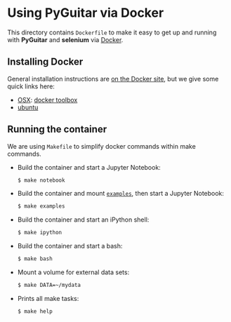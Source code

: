 # Using PyGuitar via Docker

This directory contains `Dockerfile` to make it easy to get up and running with **PyGuitar** and **selenium** via [Docker](http://www.docker.com/).

## Installing Docker

General installation instructions are [on the Docker site](https://docs.docker.com/installation/), but we give some quick links here:

- [OSX](https://docs.docker.com/installation/mac/): [docker toolbox](https://www.docker.com/toolbox)
- [ubuntu](https://docs.docker.com/installation/ubuntulinux/)

## Running the container

We are using `Makefile` to simplify docker commands within make commands.

- Build the container and start a Jupyter Notebook:
    ```sh
    $ make notebook
    ```
- Build the container and mount [`examples`](https://github.com/iwasakishuto/PyGuitar/tree/gh-pages/examples), then start a Jupyter Notebook:
    ```sh
    $ make examples
    ```
- Build the container and start an iPython shell:
    ```sh
    $ make ipython
    ```
- Build the container and start a bash:
    ```sh
    $ make bash
    ```
- Mount a volume for external data sets:
    ```sh
    $ make DATA=~/mydata
    ```
- Prints all make tasks:
    ```sh
    $ make help
    ```
